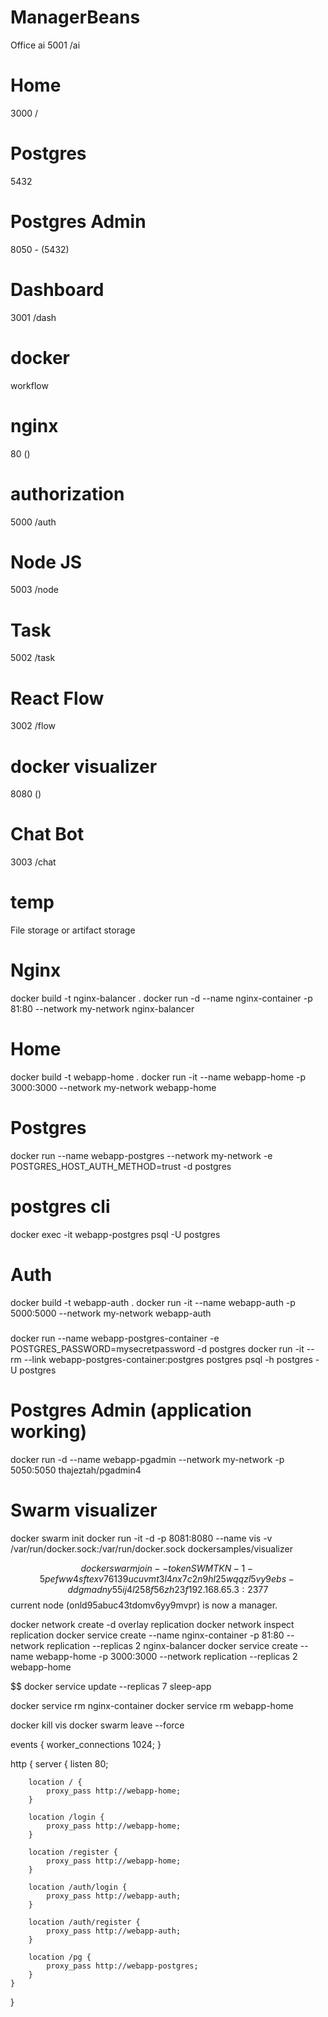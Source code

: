 # ManagerBeans
Office ai
5001 /ai

# Home
3000 /

# Postgres
5432

# Postgres Admin
8050 - (5432)

# Dashboard
3001 /dash

# docker
workflow

# nginx
80 ()

# authorization
5000 /auth

# Node JS
5003 /node

# Task
5002 /task

# React Flow
3002 /flow

# docker visualizer
8080 ()

# Chat Bot
3003 /chat

# temp
File storage or artifact storage



# Nginx
docker build -t nginx-balancer .
docker run -d --name nginx-container -p 81:80 --network my-network nginx-balancer

# Home
docker build -t webapp-home .
docker run -it --name webapp-home -p 3000:3000 --network my-network webapp-home

# Postgres
docker run --name webapp-postgres --network  my-network -e POSTGRES_HOST_AUTH_METHOD=trust -d postgres

# postgres cli
docker exec -it webapp-postgres psql -U postgres

# Auth
docker build -t webapp-auth .
docker run -it --name webapp-auth -p 5000:5000 --network my-network webapp-auth

#####
docker run --name webapp-postgres-container -e POSTGRES_PASSWORD=mysecretpassword -d postgres
docker run -it --rm --link webapp-postgres-container:postgres postgres psql -h postgres -U postgres


# Postgres Admin (application working)
docker run -d --name webapp-pgadmin --network my-network -p 5050:5050  thajeztah/pgadmin4

# Swarm visualizer
docker swarm init
docker run -it -d -p 8081:8080 --name vis -v /var/run/docker.sock:/var/run/docker.sock dockersamples/visualizer

$$ docker swarm join --token SWMTKN-1-5pefww4sftexv76139ucuvmt3l4nx7c2n9hl25wqqzl5vy9ebs-ddgmadny55ij4l258f56zh23f 192.168.65.3:2377
$$ current node (onld95abuc43tdomv6yy9mvpr) is now a manager.

docker network create -d overlay replication
docker network inspect replication
docker service create --name nginx-container -p 81:80 --network replication --replicas 2 nginx-balancer
docker service create --name webapp-home -p 3000:3000 --network replication --replicas 2 webapp-home

$$ docker service update --replicas 7 sleep-app

docker service rm nginx-container
docker service rm webapp-home

docker kill vis
docker swarm leave --force













events {
    worker_connections 1024;
}

http {
    server {
        listen 80;

        location / {
            proxy_pass http://webapp-home;
        }

        location /login {
            proxy_pass http://webapp-home;
        }

        location /register {
            proxy_pass http://webapp-home;
        }

        location /auth/login {
            proxy_pass http://webapp-auth;
        }

        location /auth/register {
            proxy_pass http://webapp-auth;
        }

        location /pg {
            proxy_pass http://webapp-postgres;
        }
    }
}

